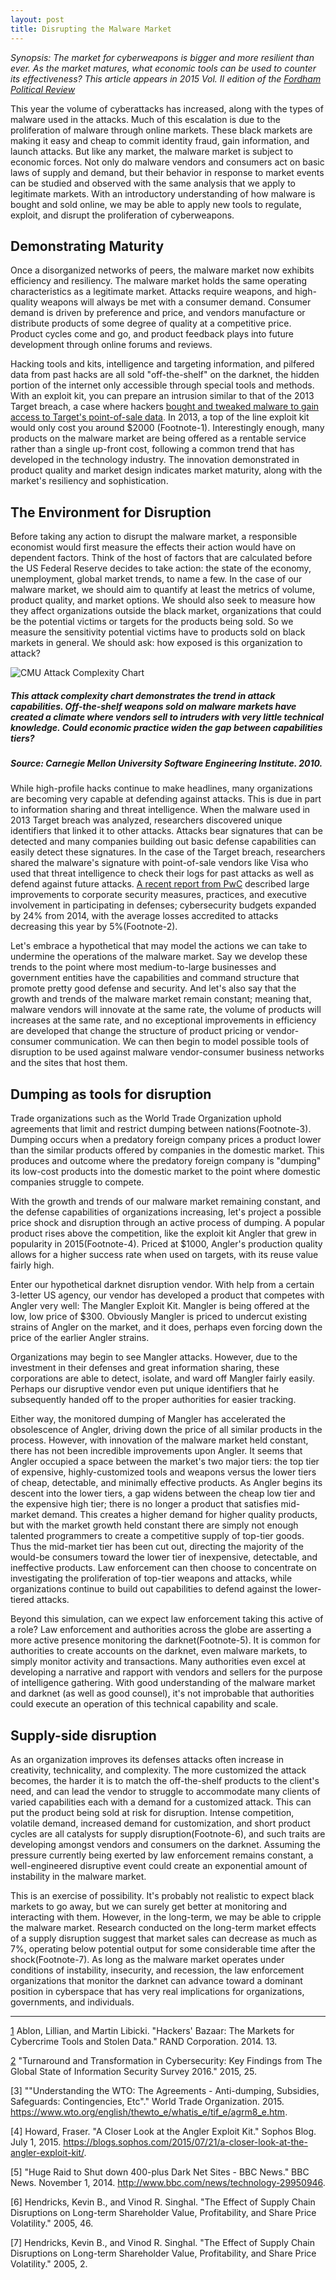 ```yaml
---
layout: post
title: Disrupting the Malware Market
---
```

*Synopsis: The market for cyberweapons is bigger and more resilient than ever. As the market matures, what economic tools can be used to counter its effectiveness?*
*This article appears in 2015 Vol. II edition of the [Fordham Political Review](http://fordhampoliticalreview.org)*

This year the volume of cyberattacks has increased, along with the types of malware used in the attacks. Much of this escalation is due to the proliferation of malware through online markets. These black markets are making it easy and cheap to commit identity fraud, gain information, and launch attacks. But like any market, the malware market is subject to economic forces. Not only do malware vendors and consumers act on basic laws of supply and demand, but their behavior in response to market events can be studied and observed with the same analysis that we apply to legitimate markets. With an introductory understanding of how malware is bought and sold online, we may be able to apply new tools to regulate, exploit, and disrupt the proliferation of cyberweapons.

## Demonstrating Maturity

Once a disorganized networks of peers, the malware market now exhibits efficiency and resiliency. The malware market holds the same operating characteristics as a legitimate market. Attacks require weapons, and high-quality weapons will always be met with a consumer demand. Consumer demand is driven by preference and price, and vendors manufacture or distribute products of some degree of quality at a competitive price. Product cycles come and go, and product feedback plays into future development through online forums and reviews.

Hacking tools and kits, intelligence and targeting information, and pilfered data from past hacks are all sold "off-the-shelf" on the darknet, the hidden portion of the internet only accessible through special tools and methods. With an exploit kit, you can prepare an intrusion similar to that of the 2013 Target breach, a case where hackers [bought and tweaked malware to gain access to Target's point-of-sale data][1].  In 2013, a top of the line exploit kit would only cost you around $2000 (Footnote-1). Interestingly enough, many products on the malware market are being offered as a rentable service rather than a single up-front cost, following a common trend that has developed in the technology industry. The innovation demonstrated in product quality and market design indicates market maturity, along with the market's resiliency and sophistication.

## The Environment for Disruption

Before taking any action to disrupt the malware market, a responsible economist would first measure the effects their action would have on dependent factors. Think of the host of factors that are calculated before the US Federal Reserve decides to take action: the state of the economy, unemployment, global market trends, to name a few. In the case of our malware market, we should aim to quantify at least the metrics of volume, product quality, and market options. We should also seek to measure how they affect organizations outside the black market, organizations that could be the potential victims or targets for the products being sold. So we measure the sensitivity potential victims have to products sold on black markets in general. We should ask: how exposed is this organization to attack?

![CMU Attack Complexity Chart](../../../../public/img/post_img/2015-12-02-disrupting-malware-markets.jpg "CMU Attack Complexity Chart")

##### *This attack complexity chart demonstrates the trend in attack capabilities. Off-the-shelf weapons sold on malware markets have created a climate where vendors sell to intruders with very little technical knowledge. Could economic practice widen the gap between capabilities tiers?*

##### *Source: Carnegie Mellon University Software Engineering Institute. 2010.*

While high-profile hacks continue to make headlines, many organizations are becoming very capable at defending against attacks. This is due in part to information sharing and threat intelligence. When the malware used in 2013 Target breach was analyzed, researchers discovered unique identifiers that linked it to other attacks. Attacks bear signatures that can be detected and many companies building out basic defense capabilities can easily detect these signatures. In the case of the Target breach, researchers shared the malware's signature with point-of-sale vendors like Visa who used that threat intelligence to check their logs for past attacks as well as defend against future attacks. [A recent report from PwC][2] described large improvements to corporate security measures, practices, and executive involvement in participating in defenses; cybersecurity budgets expanded by 24% from 2014, with the average losses accredited to attacks decreasing this year by 5%(Footnote-2).

Let's embrace a hypothetical that may model the actions we can take to undermine the operations of the malware market. Say we develop these trends to the point where most medium-to-large businesses and government entities have the capabilities and command structure that promote pretty good defense and security. And let's also say that the growth and trends of the malware market remain constant; meaning that, malware vendors will innovate at the same rate, the volume of products will increases at the same rate, and no exceptional improvements in efficiency are developed that change the structure of product pricing or vendor-consumer communication. We can then begin to model possible tools of disruption to be used against malware vendor-consumer business networks and the sites that host them.

## Dumping as tools for disruption

Trade organizations such as the World Trade Organization uphold agreements that limit and restrict dumping between nations(Footnote-3). Dumping occurs when a predatory foreign company prices a product lower than the similar products offered by companies in the domestic market. This produces and outcome where the predatory foreign company is "dumping" its low-cost products into the domestic market to the point where domestic companies struggle to compete.

With the growth and trends of our malware market remaining constant, and the defense capabilities of organizations increasing, let's project a possible price shock and disruption through an active process of dumping. A popular product rises above the competition, like the exploit kit Angler that grew in popularity in 2015(Footnote-4). Priced at $1000, Angler's production quality allows for a higher success rate when used on targets, with its reuse value fairly high.

Enter our hypothetical darknet disruption vendor. With help from a certain 3-letter US agency, our vendor has developed a product that competes with Angler very well: The Mangler Exploit Kit. Mangler is being offered at the low, low price of $300. Obviously Mangler is priced to undercut existing strains of Angler on the market, and it does, perhaps even forcing down the price of the earlier Angler strains.

Organizations may begin to see Mangler attacks. However, due to the investment in their defenses and great information sharing, these corporations are able to detect, isolate, and ward off Mangler fairly easily. Perhaps our disruptive vendor even put unique identifiers that he subsequently handed off to the proper authorities for easier tracking.

Either way, the monitored dumping of Mangler has accelerated the obsolescence of Angler, driving down the price of all similar products in the process. However, with innovation of the malware market held constant, there has not been incredible improvements upon Angler. It seems that Angler occupied a space between the market's two major tiers: the top tier of expensive, highly-customized tools and weapons versus the lower tiers of cheap, detectable, and minimally effective products. As Angler begins its descent into the lower tiers, a gap widens between the cheap low tier and the expensive high tier; there is no longer a product that satisfies mid-market demand. This creates a higher demand for higher quality products, but with the market growth held constant there are simply not enough talented programmers to create a competitive supply of top-tier goods. Thus the mid-market tier has been cut out, directing the majority of the would-be consumers toward the lower tier of inexpensive, detectable, and ineffective products. Law enforcement can then choose to concentrate on investigating the proliferation of top-tier weapons and attacks, while organizations continue to build out capabilities to defend against the lower-tiered attacks.

Beyond this simulation, can we expect law enforcement taking this active of a role? Law enforcement and authorities across the globe are asserting a more active presence monitoring the darknet(Footnote-5). It is common for authorities to create accounts on the darknet, even malware markets, to simply monitor activity and transactions. Many authorities even excel at developing a narrative and rapport with vendors and sellers for the purpose of intelligence gathering. With good understanding of the malware market and darknet (as well as good counsel), it's not improbable that authorities could execute an operation of this technical capability and scale.

## Supply-side disruption

As an organization improves its defenses attacks often increase in creativity, technicality, and complexity. The more customized the attack becomes, the harder it is to match the off-the-shelf products to the client's need, and can lead the vendor to struggle to accommodate many clients of varied capabilities each with a demand for a customized attack. This can put the product being sold at risk for disruption. Intense competition, volatile demand, increased demand for customization, and short product cycles are all catalysts for supply disruption(Footnote-6), and such traits are developing amongst vendors and consumers on the darknet. Assuming the pressure currently being exerted by law enforcement remains constant, a well-engineered disruptive event could create an exponential amount of instability in the malware market.

This is an exercise of possibility. It's probably not realistic to expect black markets to go away, but we can surely get better at monitoring and interacting with them. However, in the long-term, we may be able to cripple the malware market. Research conducted on the long-term market effects of a supply disruption suggest that market sales can decrease as much as 7%, operating below potential output for some considerable time after the shock(Footnote-7). As long as the malware market operates under conditions of instability, insecurity, and recession, the law enforcement organizations that monitor the darknet can advance toward a dominant position in cyberspace that has very real implications for organizations, governments, and individuals.

* * *

[1] Ablon, Lillian, and Martin Libicki. "Hackers' Bazaar: The Markets for Cybercrime Tools and Stolen Data." RAND Corporation. 2014. 13.

[2] "Turnaround and Transformation in Cybersecurity: Key Findings from The Global State of Information Security Survey 2016." 2015, 25.

[3] ""Understanding the WTO: The Agreements - Anti-dumping, Subsidies, Safeguards: Contingencies, Etc"." World Trade Organization. 2015. https://www.wto.org/english/thewto_e/whatis_e/tif_e/agrm8_e.htm.

[4] Howard, Fraser. "A Closer Look at the Angler Exploit Kit." Sophos Blog. July 1, 2015. https://blogs.sophos.com/2015/07/21/a-closer-look-at-the-angler-exploit-kit/.

[5] "Huge Raid to Shut down 400-plus Dark Net Sites - BBC News." BBC News. November 1, 2014. http://www.bbc.com/news/technology-29950946.

[6] Hendricks, Kevin B., and Vinod R. Singhal. "The Effect of Supply Chain Disruptions on Long-term Shareholder Value, Profitability, and Share Price Volatility." 2005, 46. 

[7] Hendricks, Kevin B., and Vinod R. Singhal. "The Effect of Supply Chain Disruptions on Long-term Shareholder Value, Profitability, and Share Price Volatility." 2005, 2. 

[1]: https://www.google.com/url?q=http://investigations.nbcnews.com/_news/2014/01/17/22341717-thieves-tweaked-off-the-shelf-malware-for-target-data-heist-security-firm-says&sa=D&usg=AFQjCNHQHRxM860DfIAZO-7E9v3U60QSJA
[2]: https://www.google.com/url?q=http://www.pwc.com/gsiss&sa=D&usg=AFQjCNHKCT95FJ1fmerNR8XHUK14-AY-_w